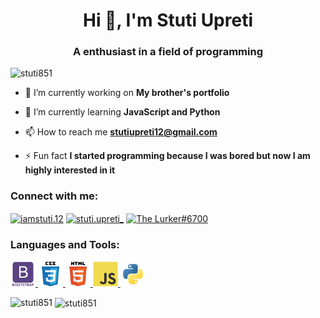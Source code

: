<h1 align="center">Hi 👋, I'm Stuti Upreti</h1>
<h3 align="center">A enthusiast in a field of programming</h3>

<p align="left"> <img src="https://komarev.com/ghpvc/?username=stuti851&label=Profile%20views&color=0e75b6&style=flat" alt="stuti851" /> </p>

- 🔭 I’m currently working on **My brother's portfolio**

- 🌱 I’m currently learning **JavaScript and Python**

- 📫 How to reach me **stutiupreti12@gmail.com**

- ⚡ Fun fact **I started programming because I was bored but now I am highly interested in it**

<h3 align="left">Connect with me:</h3>
<p align="left">
<a href="https://fb.com/iamstuti.12" target="blank"><img align="center" src="https://raw.githubusercontent.com/rahuldkjain/github-profile-readme-generator/master/src/images/icons/Social/facebook.svg" alt="iamstuti.12" height="30" width="40" /></a>
<a href="https://instagram.com/stuti.upreti_" target="blank"><img align="center" src="https://raw.githubusercontent.com/rahuldkjain/github-profile-readme-generator/master/src/images/icons/Social/instagram.svg" alt="stuti.upreti_" height="30" width="40" /></a>
<a href="https://discord.gg/The Lurker#6700" target="blank"><img align="center" src="https://raw.githubusercontent.com/rahuldkjain/github-profile-readme-generator/master/src/images/icons/Social/discord.svg" alt="The Lurker#6700" height="30" width="40" /></a>
</p>

<h3 align="left">Languages and Tools:</h3>
<p align="left"> <a href="https://getbootstrap.com" target="_blank"> <img src="https://raw.githubusercontent.com/devicons/devicon/master/icons/bootstrap/bootstrap-plain-wordmark.svg" alt="bootstrap" width="40" height="40"/> </a> <a href="https://www.w3schools.com/css/" target="_blank"> <img src="https://raw.githubusercontent.com/devicons/devicon/master/icons/css3/css3-original-wordmark.svg" alt="css3" width="40" height="40"/> </a> <a href="https://www.w3.org/html/" target="_blank"> <img src="https://raw.githubusercontent.com/devicons/devicon/master/icons/html5/html5-original-wordmark.svg" alt="html5" width="40" height="40"/> </a> <a href="https://developer.mozilla.org/en-US/docs/Web/JavaScript" target="_blank"> <img src="https://raw.githubusercontent.com/devicons/devicon/master/icons/javascript/javascript-original.svg" alt="javascript" width="40" height="40"/> </a> <a href="https://www.python.org" target="_blank"> <img src="https://raw.githubusercontent.com/devicons/devicon/master/icons/python/python-original.svg" alt="python" width="40" height="40"/> </a> </p>

<p><img align="left"  src="https://github-readme-stats.vercel.app/api/top-langs?username=stuti851&show_icons=true&locale=en&layout=compact" alt="stuti851" /></p>

<p>&nbsp;<img align="center" src="https://github-readme-stats.vercel.app/api?username=stuti851&show_icons=true&locale=en" alt="stuti851" /></p>
